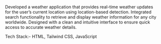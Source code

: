 Developed a weather application that provides real-time weather updates for the user’s current location using location-based detection. 
Integrated search functionality to retrieve and display weather information for any city worldwide. 
Designed with a clean and intuitive interface to ensure quick access to accurate weather details.

Tech Stack:- HTML, Tailwind CSS, JavaScript
